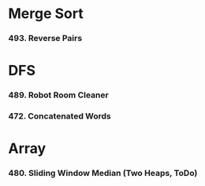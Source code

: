 # Merge Sort
### 493. Reverse Pairs

# DFS
### 489. Robot Room Cleaner

### 472. Concatenated Words

# Array

### 480. Sliding Window Median (Two Heaps, ToDo)
